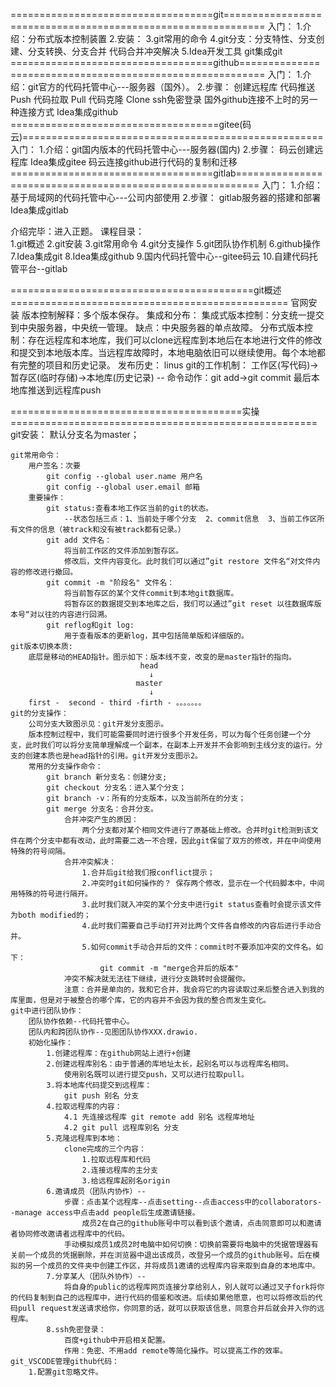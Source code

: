 ===================================git=============================================================
    入门：
        1.介绍：分布式版本控制装置
        2.安装：
        3.git常用的命令
        4.git分支：分支特性、分支创建、分支转换、分支合并 代码合并冲突解决
        5.Idea开发工具 git集成git
===================================github==========================================================
    入门：
        1.介绍：git官方的代码托管中心---服务器（国外）。
        2.步骤：
            创建远程库
            代码推送  Push
            代码拉取  Pull
            代码克隆  Clone
            ssh免密登录  国外github连接不上时的另一种连接方式
            Idea集成github
====================================gitee(码云)====================================================
    入门：
        1.介绍：git国内版本的代码托管中心---服务器(国内)
        2.步骤：
            码云创建远程库
            Idea集成gitee
            码云连接github进行代码的复制和迁移
===================================gitlab==========================================================
    入门：
        1.介绍：基于局域网的代码托管中心---公司内部使用
        2.步骤：
            gitlab服务器的搭建和部署
            Idea集成gitlab


介绍完毕：进入正题。
课程目录：  
    1.git概述
    2.git安装
    3.git常用命令
    4.git分支操作
    5.git团队协作机制
    6.github操作
    7.Idea集成git
    8.Idea集成github
    9.国内代码托管中心--gitee码云
    10.自建代码托管平台--gitlab

==========================================git概述================================================
    官网安装
    版本控制解释：多个版本保存。
    集成和分布：
        集成式版本控制：分支统一提交到中央服务器，中央统一管理。
            缺点：中央服务器的单点故障。
        分布式版本控制：存在远程库和本地库，我们可以clone远程库到本地后在本地进行文件的修改和提交到本地版本库。当远程库故障时，本地电脑依旧可以继续使用。每个本地都有完整的项目和历史记录。
    发布历史：
        linus
    git的工作机制：
        工作区(写代码)->暂存区(临时存储)->本地库(历史记录) -- 命令动作：git add->git commit
        最后本地库推送到远程库push



========================================实操=====================================================
    git安装：
        默认分支名为master；

    git常用命令：
        用户签名：次要
            git config --global user.name 用户名
            git config --global user.email 邮箱
        重要操作：
            git status:查看本地工作区当前的git的状态。
                --状态包括三点：1、当前处于哪个分支  2、commit信息  3、当前工作区所有文件的信息（被track和没有被track都有记录。）
            git add 文件名：
                将当前工作区的文件添加到暂存区。
                修改后，文件内容变化。此时我们可以通过”git restore 文件名“对文件内容的修改进行撤回。
            git commit -m "阶段名" 文件名：
                将当前暂存区的某个文件commit到本地git数据库。
                将暂存区的数据提交到本地库之后，我们可以通过”git reset 以往数据库版本号“对以往的内容进行回溯。
            git reflog和git log:
                用于查看版本的更新log，其中包括简单版和详细版的。
    git版本切换本质:
        底层是移动的HEAD指针。图示如下：版本线不变，改变的是master指针的指向。
                                 head
                                   ↓
                                master
                                   ↓                                
        first -  second - third -firth - 。。。。。。。
    git的分支操作：
        公司分支大致图示见：git开发分支图示。
        版本控制过程中，我们可能需要同时进行很多个开发任务，可以为每个任务创建一个分支，此时我们可以将分支简单理解成一个副本，在副本上开发并不会影响到主线分支的运行。分支的创建本质也是head指针的引用。git开发分支图示2。    
        常用的分支操作命令：
            git branch 新分支名：创建分支;
            git checkout 分支名：进入某个分支；
            git branch -v：所有的分支版本，以及当前所在的分支；
            git merge 分支名：合并分支。
                合并冲突产生的原因：
                    两个分支都对某个相同文件进行了原基础上修改。合并时git检测到该文件在两个分支中都有改动，此时需要二选一不合理，因此git保留了双方的修改，并在中间使用特殊的符号间隔。
                合并冲突解决：
                    1.合并后git给我们报conflict提示；
                    2.冲突时git如何操作的？ 保存两个修改，显示在一个代码脚本中，中间用特殊的符号进行隔开。
                    3.此时我们就入冲突的某个分支中进行git status查看时会提示该文件为both modified的；
                    4.此时我们需要自己手动打开对比两个文件各自修改的内容后进行手动合并。
                    5.如何commit手动合并后的文件：commit时不要添加冲突的文件名。如下：
                        git commit -m "merge合并后的版本"
                冲突不解决就无法往下继续，进行分支跳转时会提醒你。
                注意：合并是单向的，我和它合并，我会将它的内容读取过来后整合进入到我的库里面，但是对于被整合的哪个库，它的内容并不会因为我的整合而发生变化。
    git中进行团队协作：
        团队协作依赖--代码托管中心。
        团队内和跨团队协作--见图团队协作XXX.drawio.
        初始化操作：
            1.创建远程库：在github网站上进行+创建
            2.创建远程库别名：由于普通的库地址太长，起别名可以与远程库名相同。
                使用别名既可以进行提交push，又可以进行拉取pull。
            3.将本地库代码提交到远程库：
                git push 别名 分支
            4.拉取远程库的内容：
                4.1 先连接远程库 git remote add 别名 远程库地址
                4.2 git pull 远程库别名 分支
            5.克隆远程库到本地：
                clone完成的三个内容：
                    1.拉取远程库和代码
                    2.连接远程库的主分支
                    3.给远程库起别名origin
            6.邀请成员（团队内协作）--
                步骤：点击某个远程库--点击setting--点击access中的collaborators--manage access中点击add people后生成邀请链接。
                    成员2在自己的github账号中可以看到该个邀请，点击同意即可以和邀请者协同修改邀请者远程库中的代码。
                手动模拟成员1成员2时电脑中如何切换：切换前需要将电脑中的凭据管理器有关前一个成员的凭据删除，并在浏览器中退出该成员，改登另一个成员的github账号。后在模拟的另一个成员的文件夹中创建工作区，并将成员1邀请的远程库内容来取到自身的本地库中。
            7.分享某人（团队外协作）--
                将自身的public的远程库网页连接分享给别人，别人就可以通过叉子fork将你的代码复制到自己的远程库中，进行代码的借鉴和改进。后续如果他愿意，也可以将修改后的代码pull request发送请求给你，你同意的话，就可以获取该信息，同意合并后就会并入你的远程库。
            8.ssh免密登录：
                百度+github中开启相关配置。
                作用：免密、不用add remote等简化操作。可以提高工作的效率。
    git_VSCODE管理github代码：
        1.配置git忽略文件。
